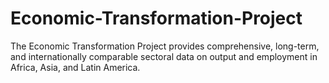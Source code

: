 # Economic-Transformation-Project
The Economic Transformation Project provides comprehensive, long-term, and internationally comparable sectoral data on output and employment in Africa, Asia, and Latin America.
